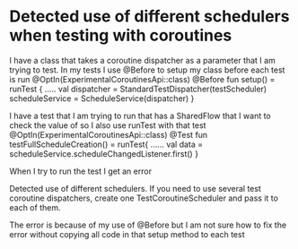 
# Detected use of different schedulers when testing with coroutines

I have a class that takes a coroutine dispatcher as a parameter that I am trying to test. In my tests I use @Before to setup my class before each test is run
@OptIn(ExperimentalCoroutinesApi::class)
@Before
fun setup() = runTest {
    .....
    val dispatcher = StandardTestDispatcher(testScheduler)
    scheduleService = ScheduleService(dispatcher)
}

I have a test that I am trying to run that has a SharedFlow that I want to check the value of so I also use runTest with that test
@OptIn(ExperimentalCoroutinesApi::class)
@Test
fun testFullScheduleCreation() = runTest{
    ......
    val data = scheduleService.scheduleChangedListener.first()
}

When I try to run the test I get an error

Detected use of different schedulers. If you need to use several test
coroutine dispatchers, create one TestCoroutineScheduler and pass it
to each of them.

The error is because of my use of @Before but I am not sure how to fix the error without copying all code in that setup method to each test

        